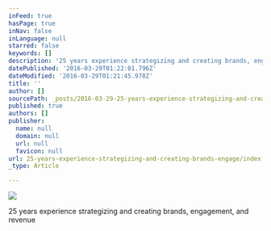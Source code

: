 ```yaml
---
inFeed: true
hasPage: true
inNav: false
inLanguage: null
starred: false
keywords: []
description: '25 years experience strategizing and creating brands, engagement, and revenue'
datePublished: '2016-03-29T01:22:01.796Z'
dateModified: '2016-03-29T01:21:45.978Z'
title: ''
author: []
sourcePath: _posts/2016-03-29-25-years-experience-strategizing-and-creating-brands-engage.md
published: true
authors: []
publisher:
  name: null
  domain: null
  url: null
  favicon: null
url: 25-years-experience-strategizing-and-creating-brands-engage/index.html
_type: Article

---
```

![](https://the-grid-user-content.s3-us-west-2.amazonaws.com/e8229125-b59a-4268-aa60-a820bb9b7102.jpg)

25 years experience strategizing and creating brands, engagement, and revenue